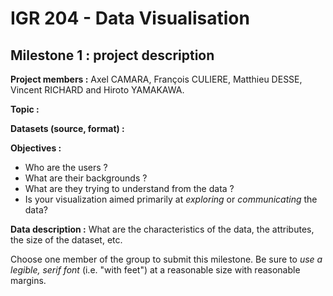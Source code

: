 # **IGR 204 - Data Visualisation** 

## **Milestone 1 : project description**



**Project members :** Axel CAMARA, François CULIERE, Matthieu DESSE, Vincent RICHARD and Hiroto YAMAKAWA.

**Topic :**

**Datasets (source, format) :**

**Objectives :**

- Who are the users ?
- What are their backgrounds ?
- What are they trying to understand from the data ?
- Is your visualization aimed primarily at *exploring* or *communicating* the data?

**Data description :** What are the characteristics of the data, the attributes, the size of the dataset, etc.



Choose one member of the group to submit this milestone. Be sure to *use a legible, serif font* (i.e. "with feet") at a reasonable size with reasonable margins.
